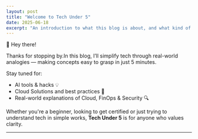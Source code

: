 ```yaml
---
layout: post
title: "Welcome to Tech Under 5"
date: 2025-06-18
excerpt: "An introduction to what this blog is about, and what kind of content you’ll find here."
---
```


👋 Hey there!

Thanks for stopping by.In this blog, I’ll simplify tech through real-world analogies — making concepts easy to grasp in just 5 minutes.

Stay tuned for:
- AI tools & hacks 💡
- Cloud Solutions and best practices 🧱
- Real-world explanations of Cloud, FinOps & Security 🔍

Whether you're a beginner, looking to get certified or just trying to understand tech in simple works, **Tech Under 5** is for anyone who values clarity.

---

